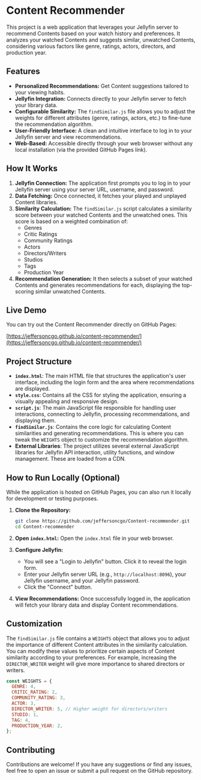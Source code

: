 # Content Recommender

This project is a web application that leverages your Jellyfin server to recommend Contents based on your watch history and preferences. It analyzes your watched Contents and suggests similar, unwatched Contents, considering various factors like genre, ratings, actors, directors, and production year.

## Features

*   **Personalized Recommendations:** Get Content suggestions tailored to your viewing habits.
*   **Jellyfin Integration:** Connects directly to your Jellyfin server to fetch your library data.
*   **Configurable Similarity:** The `findSimilar.js` file allows you to adjust the weights for different attributes (genre, ratings, actors, etc.) to fine-tune the recommendation algorithm.
*   **User-Friendly Interface:** A clean and intuitive interface to log in to your Jellyfin server and view recommendations.
*   **Web-Based:** Accessible directly through your web browser without any local installation (via the provided GitHub Pages link).

## How It Works

1.  **Jellyfin Connection:** The application first prompts you to log in to your Jellyfin server using your server URL, username, and password.
2.  **Data Fetching:** Once connected, it fetches your played and unplayed Content libraries.
3.  **Similarity Calculation:** The `findSimilar.js` script calculates a similarity score between your watched Contents and the unwatched ones. This score is based on a weighted combination of:
    *   Genres
    *   Critic Ratings
    *   Community Ratings
    *   Actors
    *   Directors/Writers
    *   Studios
    *   Tags
    *   Production Year
4.  **Recommendation Generation:** It then selects a subset of your watched Contents and generates recommendations for each, displaying the top-scoring similar unwatched Contents.

## Live Demo

You can try out the Content Recommender directly on GitHub Pages:

[https://jeffersoncgo.github.io/content-recommender/](https://jeffersoncgo.github.io/content-recommender/)

## Project Structure

*   **`index.html`**: The main HTML file that structures the application's user interface, including the login form and the area where recommendations are displayed.
*   **`style.css`**: Contains all the CSS for styling the application, ensuring a visually appealing and responsive design.
*   **`script.js`**: The main JavaScript file responsible for handling user interactions, connecting to Jellyfin, processing recommendations, and displaying them.
*   **`findSimilar.js`**: Contains the core logic for calculating Content similarities and generating recommendations. This is where you can tweak the `WEIGHTS` object to customize the recommendation algorithm.
*   **External Libraries**: The project utilizes several external JavaScript libraries for Jellyfin API interaction, utility functions, and window management. These are loaded from a CDN.

## How to Run Locally (Optional)

While the application is hosted on GitHub Pages, you can also run it locally for development or testing purposes.

1.  **Clone the Repository:**
    ```bash
    git clone https://github.com/jeffersoncgo/Content-recommender.git
    cd Content-recommender
    ```

2.  **Open `index.html`:**
    Open the `index.html` file in your web browser.

3.  **Configure Jellyfin:**
    *   You will see a "Login to Jellyfin" button. Click it to reveal the login form.
    *   Enter your Jellyfin server URL (e.g., `http://localhost:8096`), your Jellyfin username, and your Jellyfin password.
    *   Click the "Connect" button.

4.  **View Recommendations:**
    Once successfully logged in, the application will fetch your library data and display Content recommendations.

## Customization

The `findSimilar.js` file contains a `WEIGHTS` object that allows you to adjust the importance of different Content attributes in the similarity calculation. You can modify these values to prioritize certain aspects of Content similarity according to your preferences. For example, increasing the `DIRECTOR_WRITER` weight will give more importance to shared directors or writers.

```javascript
const WEIGHTS = {
  GENRE: 4,
  CRITIC_RATING: 2,
  COMMUNITY_RATING: 3,
  ACTOR: 3,
  DIRECTOR_WRITER: 5, // Higher weight for directors/writers
  STUDIO: 1,
  TAG: 4,
  PRODUCTION_YEAR: 2,
};
```

## Contributing

Contributions are welcome! If you have any suggestions or find any issues, feel free to open an issue or submit a pull request on the GitHub repository.